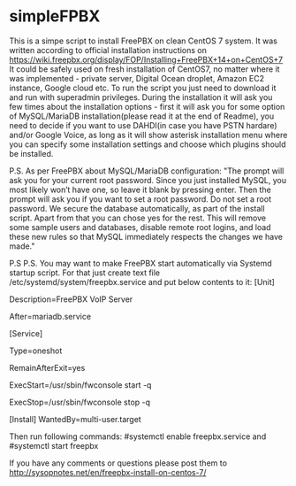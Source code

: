 # simpleFPBX
This is a simpe script to install FreePBX on clean CentOS 7 system.
It was written according to official installation instructions on https://wiki.freepbx.org/display/FOP/Installing+FreePBX+14+on+CentOS+7
It could be safely used on fresh installation of CentOS7, no matter where it was implemented - private server, Digital Ocean droplet, Amazon EC2 instance, Google cloud etc.
To run the script you just need to download it and run with superadmin privileges. During the installation it will ask you few times about the installation options - first it will ask you for some option of MySQL/MariaDB installation(please read it at the end of Readme), you need to decide if you want to use DAHDI(in case you have PSTN hardare) and/or Google Voice, as long as it will show asterisk installation menu where you can specify some installation settings and choose which plugins should be installed.

P.S. 
As per FreePBX about MySQL/MariaDB configuration: "The prompt will ask you for your current root password. Since you just installed MySQL, you most likely won’t have one, so leave it blank by pressing enter. Then the prompt will ask you if you want to set a root password. Do not set a root password. We secure the database automatically, as part of the install script.  Apart from that you can chose yes for the rest. This will remove some sample users and databases, disable remote root logins, and load these new rules so that MySQL immediately respects the changes we have made."

P.S P.S.
You may want to make FreePBX start automatically via Systemd startup script. For that just create text file /etc/systemd/system/freepbx.service and put below contents to it: 
[Unit]

Description=FreePBX VoIP Server

After=mariadb.service


 
[Service]

Type=oneshot

RemainAfterExit=yes

ExecStart=/usr/sbin/fwconsole start -q

ExecStop=/usr/sbin/fwconsole stop -q


 
[Install]
WantedBy=multi-user.target


Then run following commands:
#systemctl enable freepbx.service
and 
#systemctl start freepbx

If you have any comments or questions please post them to http://sysopnotes.net/en/freepbx-install-on-centos-7/
